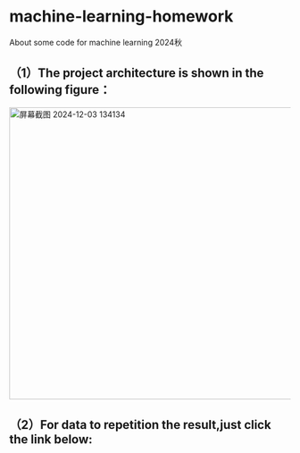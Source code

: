 # machine-learning-homework
About some code for machine learning 2024秋
## （1）The project architecture is shown in the following figure：
<img width="523" alt="屏幕截图 2024-12-03 134134" src="https://github.com/user-attachments/assets/9b87a343-d02d-4fd7-9ebb-9422c413e6a7">

## （2）For data to repetition the result,just click the link below:

